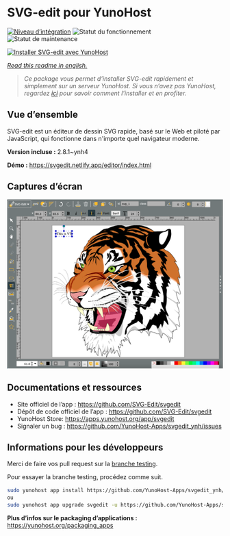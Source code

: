<!--
N.B.: This README was automatically generated by https://github.com/YunoHost/apps/tree/master/tools/README-generator
It shall NOT be edited by hand.
-->

# SVG-edit pour YunoHost

[![Niveau d’intégration](https://dash.yunohost.org/integration/svgedit.svg)](https://dash.yunohost.org/appci/app/svgedit) ![Statut du fonctionnement](https://ci-apps.yunohost.org/ci/badges/svgedit.status.svg) ![Statut de maintenance](https://ci-apps.yunohost.org/ci/badges/svgedit.maintain.svg)

[![Installer SVG-edit avec YunoHost](https://install-app.yunohost.org/install-with-yunohost.svg)](https://install-app.yunohost.org/?app=svgedit)

*[Read this readme in english.](./README.md)*

> *Ce package vous permet d’installer SVG-edit rapidement et simplement sur un serveur YunoHost.
Si vous n’avez pas YunoHost, regardez [ici](https://yunohost.org/#/install) pour savoir comment l’installer et en profiter.*

## Vue d’ensemble

SVG-edit est un éditeur de dessin SVG rapide, basé sur le Web et piloté par JavaScript, qui fonctionne dans n'importe quel navigateur moderne.


**Version incluse :** 2.8.1~ynh4

**Démo :** https://svgedit.netlify.app/editor/index.html

## Captures d’écran

![Capture d’écran de SVG-edit](./doc/screenshots/screenshot.png)

## Documentations et ressources

* Site officiel de l’app : <https://github.com/SVG-Edit/svgedit>
* Dépôt de code officiel de l’app : <https://github.com/SVG-Edit/svgedit>
* YunoHost Store: <https://apps.yunohost.org/app/svgedit>
* Signaler un bug : <https://github.com/YunoHost-Apps/svgedit_ynh/issues>

## Informations pour les développeurs

Merci de faire vos pull request sur la [branche testing](https://github.com/YunoHost-Apps/svgedit_ynh/tree/testing).

Pour essayer la branche testing, procédez comme suit.

``` bash
sudo yunohost app install https://github.com/YunoHost-Apps/svgedit_ynh/tree/testing --debug
ou
sudo yunohost app upgrade svgedit -u https://github.com/YunoHost-Apps/svgedit_ynh/tree/testing --debug
```

**Plus d’infos sur le packaging d’applications :** <https://yunohost.org/packaging_apps>
